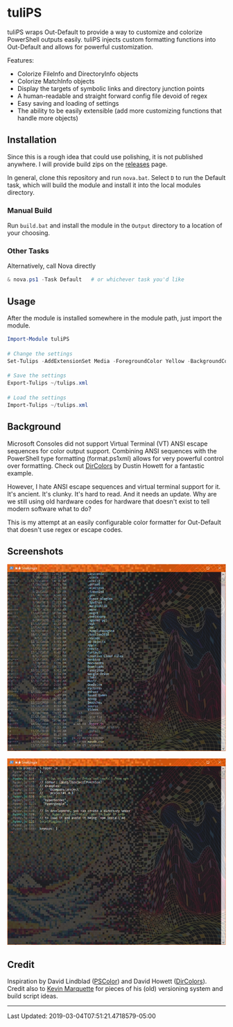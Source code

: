 # tuliPS

tuliPS wraps Out-Default to provide a way to customize and colorize PowerShell outputs easily.
tuliPS injects custom formatting functions into Out-Default and allows for powerful customization.

Features:

- Colorize FileInfo and DirectoryInfo objects
- Colorize MatchInfo objects
- Display the targets of symbolic links and directory junction points
- A human-readable and straight forward config file devoid of regex
- Easy saving and loading of settings
- The ability to be easily extensible (add more customizing functions that handle more objects)

## Installation

Since this is a rough idea that could use polishing, it is not published anywhere.
I will provide build zips on the [releases][rel] page.

In general, clone this repository and run `nova.bat`.
Select `D` to run the Default task, which will build the module and install it into the local modules directory.

### Manual Build

Run `build.bat` and install the module in the `Output` directory to a location of your choosing.

### Other Tasks

Alternatively, call Nova directly

``` powershell
& nova.ps1 -Task Default   # or whichever task you'd like
```

## Usage

After the module is installed somewhere in the module path, just import the module.

``` powershell
Import-Module tuliPS

# Change the settings
Set-Tulips -AddExtensionSet Media -ForegroundColor Yellow -BackgroundColor Black -Extensions '.jpg', '.png'

# Save the settings
Export-Tulips ~/tulips.xml

# Load the settings
Import-Tulips ~/tulips.xml
```

## Background

Microsoft Consoles did not support Virtual Terminal (VT) ANSI escape sequences for color output support.
Combining ANSI sequences with the PowerShell type formatting (format.ps1xml) allows for very powerful control over formatting.
Check out [DirColors][dircolors] by Dustin Howett for a fantastic example.

However, I hate ANSI escape sequences and virtual terminal support for it.
It's ancient.
It's clunky.
It's hard to read.
And it needs an update.
Why are we still using old hardware codes for hardware that doesn't exist to tell modern software what to do?

This is my attempt at an easily configurable color formatter for Out-Default that doesn't use regex or escape codes.

## Screenshots

![tuliPS ls listing](assets/ls.PNG)

![tuliPS match listing](assets/sls.PNG)

## Credit

Inspiration by David Lindblad ([PSColor][pscolor]) and David Howett ([DirColors][dircolors]).
Credit also to [Kevin Marquette][kmart] for pieces of his (old) versioning system and build script ideas.

---
Last Updated: 2019-03-04T07:51:21.4718579-05:00

<!-- refs -->
[rel]: https://github.com/endowdly/tuliPS/releases
[pscolor]: https://github.com/Davlind/PSColor
[dircolors]: https://github.com/DHowett/DirColors
[kmart]: https://powershellexplained.com/
